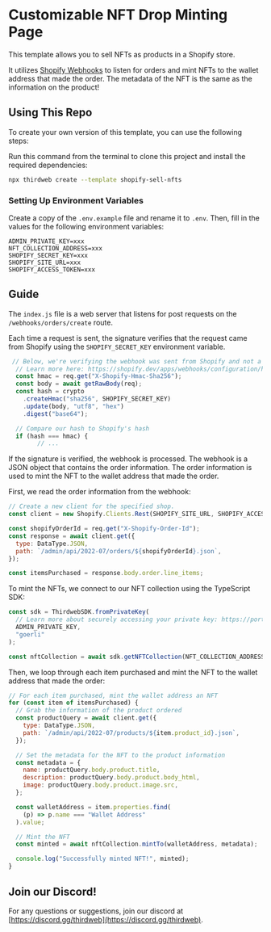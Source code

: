 # Customizable NFT Drop Minting Page

This template allows you to sell NFTs as products in a Shopify store.

It utilizes [Shopify Webhooks](https://shopify.dev/apps/webhooks) to listen for orders and mint NFTs to the wallet address that made the order. The metadata of the NFT is the same as the information on the product!

## Using This Repo

To create your own version of this template, you can use the following steps:

Run this command from the terminal to clone this project and install the required dependencies:

```bash
npx thirdweb create --template shopify-sell-nfts
```

### Setting Up Environment Variables

Create a copy of the `.env.example` file and rename it to `.env`. Then, fill in the values for the following environment variables:

```text
ADMIN_PRIVATE_KEY=xxx
NFT_COLLECTION_ADDRESS=xxx
SHOPIFY_SECRET_KEY=xxx
SHOPIFY_SITE_URL=xxx
SHOPIFY_ACCESS_TOKEN=xxx
```

## Guide

The `index.js` file is a web server that listens for post requests on the `/webhooks/orders/create` route.

Each time a request is sent, the signature verifies that the request came from Shopify using the `SHOPIFY_SECRET_KEY` environment variable.

```js
 // Below, we're verifying the webhook was sent from Shopify and not a potential attacker
  // Learn more here: https://shopify.dev/apps/webhooks/configuration/https#step-5-verify-the-webhook
  const hmac = req.get("X-Shopify-Hmac-Sha256");
  const body = await getRawBody(req);
  const hash = crypto
    .createHmac("sha256", SHOPIFY_SECRET_KEY)
    .update(body, "utf8", "hex")
    .digest("base64");

  // Compare our hash to Shopify's hash
  if (hash === hmac) {
        // ...
```

If the signature is verified, the webhook is processed. The webhook is a JSON object that contains the order information. The order information is used to mint the NFT to the wallet address that made the order.

First, we read the order information from the webhook:

```js
// Create a new client for the specified shop.
const client = new Shopify.Clients.Rest(SHOPIFY_SITE_URL, SHOPIFY_ACCESS_TOKEN);

const shopifyOrderId = req.get("X-Shopify-Order-Id");
const response = await client.get({
  type: DataType.JSON,
  path: `/admin/api/2022-07/orders/${shopifyOrderId}.json`,
});

const itemsPurchased = response.body.order.line_items;
```

To mint the NFTs, we connect to our NFT collection using the TypeScript SDK:

```js
const sdk = ThirdwebSDK.fromPrivateKey(
  // Learn more about securely accessing your private key: https://portal.thirdweb.com/sdk/set-up-the-sdk/securing-your-private-key
  ADMIN_PRIVATE_KEY,
  "goerli"
);

const nftCollection = await sdk.getNFTCollection(NFT_COLLECTION_ADDRESS);
```

Then, we loop through each item purchased and mint the NFT to the wallet address that made the order:

```js
// For each item purchased, mint the wallet address an NFT
for (const item of itemsPurchased) {
  // Grab the information of the product ordered
  const productQuery = await client.get({
    type: DataType.JSON,
    path: `/admin/api/2022-07/products/${item.product_id}.json`,
  });

  // Set the metadata for the NFT to the product information
  const metadata = {
    name: productQuery.body.product.title,
    description: productQuery.body.product.body_html,
    image: productQuery.body.product.image.src,
  };

  const walletAddress = item.properties.find(
    (p) => p.name === "Wallet Address"
  ).value;

  // Mint the NFT
  const minted = await nftCollection.mintTo(walletAddress, metadata);

  console.log("Successfully minted NFT!", minted);
}
```

## Join our Discord!

For any questions or suggestions, join our discord at [https://discord.gg/thirdweb](https://discord.gg/thirdweb).
